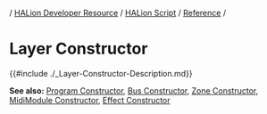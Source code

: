 / [HALion Developer Resource](../../HALion-Developer-Resource.md) / [HALion Script](./HALion-Script.md) / [Reference](./Reference.md) /

# Layer Constructor

{{#include ./_Layer-Constructor-Description.md}}

**See also:** [Program Constructor](./Program-Constructor.md), [Bus Constructor](./Bus-Constructor.md), [Zone Constructor](./Zone-Constructor.md), [MidiModule Constructor](./MidiModule-Constructor.md), [Effect Constructor](./Effect-Constructor.md)